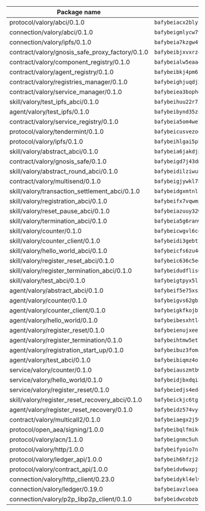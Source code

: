 | Package name                                                  | Package hash                                                  |
| ------------------------------------------------------------- | ------------------------------------------------------------- |
| protocol/valory/abci/0.1.0                                    | `bafybeiacx2blykdxecheozr33ywnaxfigw5oxi7wifpnelryk3buyk5hzm` |
| connection/valory/abci/0.1.0                                  | `bafybeigmlycw7vbufh6cu4o7pwzqkqwdukz2h47drja5kz4qp7vwmjlvga` |
| connection/valory/ipfs/0.1.0                                  | `bafybeia7kzgw4tmkl6k2vjbnss4egvhcf4fmt7cnmpjjjbjogz2bu2j3fu` |
| contract/valory/gnosis_safe_proxy_factory/0.1.0               | `bafybeibjxvxrz4w5dqifhfeo4grsgib4wpdbb7c5ck7cmox5tortshrtci` |
| contract/valory/component_registry/0.1.0                      | `bafybeialw5eaa4v54s7i3sjsuy6d5k624quhxhziqntwq5hnz4g646sb7m` |
| contract/valory/agent_registry/0.1.0                          | `bafybeibkj4pm6ziqh2fl3xfsjiou4ibnxlipmvmqhgvc7xwpnaddbtxzli` |
| contract/valory/registries_manager/0.1.0                      | `bafybeighjuqdj2oq6tqckf7j3mqtighe7lpaahh7qt3sqxtbtjlur4tmj4` |
| contract/valory/service_manager/0.1.0                         | `bafybeiea3bophgb6ikqvpd7lzyluthlhoazbbrknvfncu4j7wbubfsrjeu` |
| skill/valory/test_ipfs_abci/0.1.0                             | `bafybeihuu22r7ixcbe6vrxwq2hyudxt4onmtj5uadqspuv3zoy3ffxw6py` |
| agent/valory/test_ipfs/0.1.0                                  | `bafybeibynd35zn6skxrvlunvi6pupfrl45x5huxvom2oyixn6gbtqe4374` |
| contract/valory/service_registry/0.1.0                        | `bafybeia5om4we7rsl7fm6z6s6yp37gkwvzbhjc325rdv3h2ryn3bp5t3ka` |
| protocol/valory/tendermint/0.1.0                              | `bafybeicusvezoqlmyt6iqomcbwaz3xkhk2qf3d56q5zprmj3xdxfy64k54` |
| protocol/valory/ipfs/0.1.0                                    | `bafybeihlgai5pbmkb6mjhvgy4gkql5uvpwvxbpdowczgz4ovxat6vajrq4` |
| skill/valory/abstract_abci/0.1.0                              | `bafybeia6jakdjpttotadbbmb6gcigfpsfmwuzj3xstfllkqssq7f6bugma` |
| contract/valory/gnosis_safe/0.1.0                             | `bafybeigd7j43dmssr72t3m3qbniitxuruedzwpimw7vqolpigxhryad6ne` |
| skill/valory/abstract_round_abci/0.1.0                        | `bafybeidilziwuh4g2dqp5lp5v6fjuppbf66uzd4erdcf43ectnkreiahwu` |
| contract/valory/multisend/0.1.0                               | `bafybeigjywkl7hydjsrkogob3xebj2ifhqwmfhhxoeyrndzhhxi5u6amey` |
| skill/valory/transaction_settlement_abci/0.1.0                | `bafybeidgxmtnlcv4zfzqpbg7v256biohluxe6bwlwpivp4wkduoso7uqsy` |
| skill/valory/registration_abci/0.1.0                          | `bafybeifx7vqwmpmntnl34iqkccv4k5yntj6kwlo46edit3kwdihicrnade` |
| skill/valory/reset_pause_abci/0.1.0                           | `bafybeiazuuy32wmrk5idldkpbnisrivhnp6swex4o6h5hgkeb7d3dgpzue` |
| skill/valory/termination_abci/0.1.0                           | `bafybeia5g6ranwpvd3hhwleoepleljb4z7urnkxwzs2s4gi4rd2b4dqfs4` |
| skill/valory/counter/0.1.0                                    | `bafybeicwgvl6cqu4wz7spe2fz6snwxfyicubfpdsvejspq5773eecbk4ta` |
| skill/valory/counter_client/0.1.0                             | `bafybeidi3gebt2tdas53djbnnw5yzkbzron4ruaubkoo3hv6fflmbzbecy` |
| skill/valory/hello_world_abci/0.1.0                           | `bafybeicfs6zu4dmquiufy2xaohz3f7lszpobgtddjxt7fszmo2i5qykd5q` |
| skill/valory/register_reset_abci/0.1.0                        | `bafybeic636c5egcaqztrwb5p6uigz7dtn3k3iu3q7r6wluneugauux2lwa` |
| skill/valory/register_termination_abci/0.1.0                  | `bafybeidudflis624nma6phmvtlcd4xwjsmaqywbbfjdwnxqhibiwg6t5ia` |
| skill/valory/test_abci/0.1.0                                  | `bafybeigtpyx5lksika4rilq6kg3vuaqazajv5yzsqma4dyfwbm5sqkvpfi` |
| agent/valory/abstract_abci/0.1.0                              | `bafybeif5e75xsx6fxots7waxc7plyczc7ttjcp6eodjtdugyk2lb43upwu` |
| agent/valory/counter/0.1.0                                    | `bafybeigvs62gbxzq3u22os7tnq45xw32q2juymwil6tjac4m44z32vtzoa` |
| agent/valory/counter_client/0.1.0                             | `bafybeigkfkojb7jxzymkbuddjtkfluwcbxisahvne64pvvyh3irlb6ycya` |
| agent/valory/hello_world/0.1.0                                | `bafybeibesxhtl4mfdf2iovfkfinmlvfmynerdly7xoaz67tljqrmxdifyi` |
| agent/valory/register_reset/0.1.0                             | `bafybeienujxeejziojtng4vol5zqpzvhgzu453b42gumva363mn7d2itvy` |
| agent/valory/register_termination/0.1.0                       | `bafybeihtmw5etln7hn6ejaxdtkqzenhqentbyjrdg4dwghnu7tclktxlri` |
| agent/valory/registration_start_up/0.1.0                      | `bafybeibuz3fomajhmithpjotdsahk2mtxszwzvr7rjsnk3ohgpxwoudgvy` |
| agent/valory/test_abci/0.1.0                                  | `bafybeibiqmz4ofh5ehcg6eiwqj2romguzbsazeowctn43tad4u4daxgz7i` |
| service/valory/counter/0.1.0                                  | `bafybeiauszmtbwcu7h4fb5trxa2m7rf6nbixew3u74jyr6s2zelp6fzeai` |
| service/valory/hello_world/0.1.0                              | `bafybeidjbxdqi35uyo36zgn6r4bdcx43embjb6ar77d4l43p7ogikabzfq` |
| service/valory/register_reset/0.1.0                           | `bafybeiedjs4edqffo4ktn6u434celsf3rfvv2guzofznocwdylqqynrxrm` |
| skill/valory/register_reset_recovery_abci/0.1.0               | `bafybeickjc6tgrw6zw4ebr2gjwlnmhr6lkdeo5mi4bxjxv2n5y2uls5hwq` |
| agent/valory/register_reset_recovery/0.1.0                    | `bafybeidz574vyn6vqut2qoscs47nt6srlvzww3ohddqfndoqh4hyuzr4aq` |
| contract/valory/multicall2/0.1.0                              | `bafybeiaegx2j5w6le2fhvzmx7stzujuezqfvicvnyqebtipivkek2cgh7m` |
| protocol/open_aea/signing/1.0.0                               | `bafybeibqlfmikg5hk4phzak6gqzhpkt6akckx7xppbp53mvwt6r73h7tk4` |
| protocol/valory/acn/1.1.0                                     | `bafybeignmc5uh3vgpuckljcj2tgg7hdqyytkm6m5b6v6mxtazdcvubibva` |
| protocol/valory/http/1.0.0                                    | `bafybeifyoio7nlh5zzyn5yz7krkou56l22to3cwg7gw5v5o3vxwklibhty` |
| protocol/valory/ledger_api/1.0.0                              | `bafybeih6hfzj2obw5oajnt6ng6355edgvi5ngoaub44vpuszqoplfvyaom` |
| protocol/valory/contract_api/1.0.0                            | `bafybeidv6wxpjyb2sdyibnmmum45et4zcla6tl63bnol6ztyoqvpl4spmy` |
| connection/valory/http_client/0.23.0                          | `bafybeidykl4elwbcjkqn32wt5h4h7tlpeqovrcq3c5bcplt6nhpznhgczi` |
| connection/valory/ledger/0.19.0                               | `bafybeiavzloea5rtoxfdqjuexkqzpgbq73n4sl6af2vwa4bv2wd22qigyi` |
| connection/valory/p2p_libp2p_client/0.1.0                     | `bafybeidwcobzb7ut3efegoedad7jfckvt2n6prcmd4g7xnkm6hp6aafrva` |
